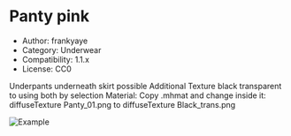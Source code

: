 # Panty pink

* Author: frankyaye
* Category: Underwear
* Compatibility: 1.1.x
* License: CC0

Underpants underneath skirt possible
Additional Texture black transparent
to using both by selection Material:
Copy .mhmat and change inside it:
diffuseTexture Panty_01.png    to    diffuseTexture Black_trans.png


![Example](Panty_pink.jpg)

